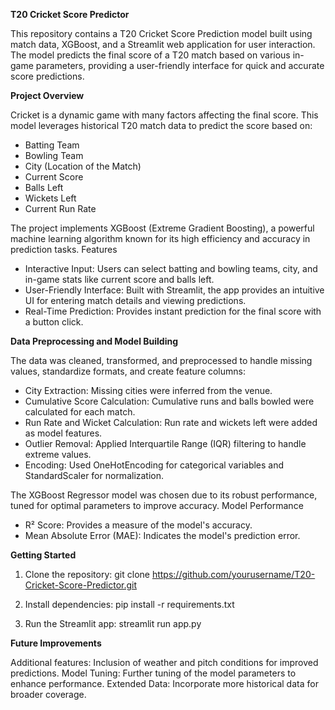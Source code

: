 **T20 Cricket Score Predictor**

This repository contains a T20 Cricket Score Prediction model built using match data, XGBoost, and a Streamlit web application for user interaction. The model predicts the final score of a T20 match based on various in-game parameters, providing a user-friendly interface for quick and accurate score predictions.

**Project Overview**

Cricket is a dynamic game with many factors affecting the final score. This model leverages historical T20 match data to predict the score based on:
* Batting Team
* Bowling Team
* City (Location of the Match)
* Current Score
* Balls Left
* Wickets Left
* Current Run Rate

The project implements XGBoost (Extreme Gradient Boosting), a powerful machine learning algorithm known for its high efficiency and accuracy in prediction tasks.
Features

* Interactive Input: Users can select batting and bowling teams, city, and in-game stats like current score and balls left.
* User-Friendly Interface: Built with Streamlit, the app provides an intuitive UI for entering match details and viewing predictions.
* Real-Time Prediction: Provides instant prediction for the final score with a button click.

**Data Preprocessing and Model Building**

The data was cleaned, transformed, and preprocessed to handle missing values, standardize formats, and create feature columns:
* City Extraction: Missing cities were inferred from the venue.
* Cumulative Score Calculation: Cumulative runs and balls bowled were calculated for each match.
* Run Rate and Wicket Calculation: Run rate and wickets left were added as model features.
* Outlier Removal: Applied Interquartile Range (IQR) filtering to handle extreme values.
* Encoding: Used OneHotEncoding for categorical variables and StandardScaler for normalization.

The XGBoost Regressor model was chosen due to its robust performance, tuned for optimal parameters to improve accuracy.
Model Performance

* R² Score: Provides a measure of the model's accuracy.
* Mean Absolute Error (MAE): Indicates the model's prediction error.

**Getting Started**

1. Clone the repository: git clone https://github.com/yourusername/T20-Cricket-Score-Predictor.git

2. Install dependencies: pip install -r requirements.txt

3. Run the Streamlit app: streamlit run app.py

**Future Improvements**

Additional features: Inclusion of weather and pitch conditions for improved predictions.
Model Tuning: Further tuning of the model parameters to enhance performance.
Extended Data: Incorporate more historical data for broader coverage.
